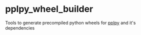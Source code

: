 # pplpy_wheel_builder

Tools to generate precompiled python wheels for [pplpy](https://github.com/videlec/pplpy) and it's dependencies